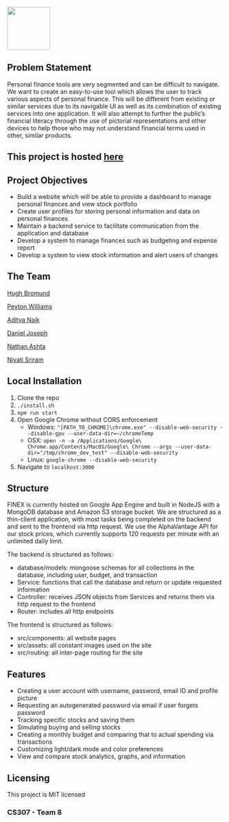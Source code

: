 <img src="https://i.imgur.com/CyybBmS.png" height=100><br>


## Problem Statement
Personal finance tools are very segmented and can be difficult to navigate. We want to create an easy-to-use tool which allows the user to track various aspects of personal finance. This will be different from existing or similar services due to its navigable UI as well as its combination of existing services into one application. It will also attempt to further the public’s financial literacy through the use of pictorial representations and other devices to help those who may not understand financial terms used in other, similar products.

## This project is hosted [here](https://finex.money/)

## Project Objectives
- Build a website which will be able to provide a dashboard to manage personal finances and view stock portfolio
- Create user profiles for storing personal information and data on personal finances
- Maintain a backend service to facilitate communication from the application and database
- Develop a system to manage finances such as budgeting and expense report
- Develop a system to view stock information and alert users of changes

## The Team
[Hugh Bromund](https://github.com/hughbromund)

[Peyton Williams](https://github.com/peytondwilliams)

[Aditya Naik](https://github.com/adityan9900)

[Daniel Joseph](https://github.com/dadeej)

[Nathan Ashta](https://github.com/nathanashta)

[Niyati Sriram](https://github.com/niyativs)

## Local Installation

1) Clone the repo
2) `./install.sh`
3) `npm run start`
4) Open Google Chrome without CORS enforcement
    * Windows: `"[PATH_TO_CHROME]\chrome.exe" --disable-web-security --disable-gpu --user-data-dir=~/chromeTemp`
    * OSX: `open -n -a /Applications/Google\ Chrome.app/Contents/MacOS/Google\ Chrome --args --user-data-dir="/tmp/chrome_dev_test" --disable-web-security`
    * Linux: `google-chrome --disable-web-security`
5) Navigate to `localhost:3000`

## Structure
FINEX is currently hosted on Google App Engine and built in NodeJS with a MongoDB database and Amazon S3 storage bucket. We are structured as a thin-client application, with most tasks being completed on the backend and sent to the frontend via http request. We use the AlphaVantage API for our stock prices, which currently supports 120 requests per minute with an unlimited daily limit. 

The backend is structured as follows:
- database/models: mongoose schemas for all collections in the database, including user, budget, and transaction
- Service: functions that call the database and return or update requested information
- Controller: receives JSON objects from Services and returns them via http request to the frontend
- Router: includes all http endpoints 

The frontend is structured as follows:
- src/components: all website pages
- src/assets: all constant images used on the site
- src/routing: all inter-page routing for the site

## Features
- Creating a user account with username, password, email ID and profile picture
- Requesting an autogenerated password via email if user forgets password
- Tracking specific stocks and saving them
- Simulating buying and selling stocks
- Creating a monthly budget and comparing that to actual spending via transactions
- Customizing light/dark mode and color preferences
- View and compare stock analytics, graphs, and information

## Licensing
This project is MIT licensed

### CS307 - Team 8






